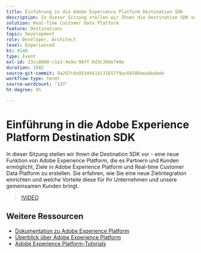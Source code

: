 ```yaml
---
title: Einführung in die Adobe Experience Platform Destination SDK
description: In dieser Sitzung stellen wir Ihnen die Destination SDK vor - eine neue Funktion von Adobe Experience Platform, die es Partnern und Kunden ermöglicht, Ziele in Adobe Experience Platform und Real-time Customer Data Platform zu erstellen. Sie erfahren, wie Sie eine neue Zielintegration einrichten und welche Vorteile diese für Ihr Unternehmen und unsere gemeinsamen Kunden bringt.
solution: Real-Time Customer Data Platform
feature: Destinations
topic: Development
role: Developer, Architect
level: Experienced
kt: 9146
type: Event
exl-id: 23cc8860-c1e3-4e9a-96ff-8d3c39de749e
duration: 1582
source-git-commit: 9a297cda953d4414131657f9ac84580aea0eabeb
workflow-type: tm+mt
source-wordcount: '137'
ht-degree: 9%

---
```


# Einführung in die Adobe Experience Platform Destination SDK

In dieser Sitzung stellen wir Ihnen die Destination SDK vor - eine neue Funktion von Adobe Experience Platform, die es Partnern und Kunden ermöglicht, Ziele in Adobe Experience Platform und Real-time Customer Data Platform zu erstellen. Sie erfahren, wie Sie eine neue Zielintegration einrichten und welche Vorteile diese für Ihr Unternehmen und unsere gemeinsamen Kunden bringt.


>[!VIDEO](https://video.tv.adobe.com/v/337583/?quality=12&learn=on&hidetitle=true)

## Weitere Ressourcen

- [Dokumentation zu Adobe Experience Platform](https://experienceleague.adobe.com/docs/experience-platform.html?lang=de)
- [Überblick über Adobe Experience Platform](https://experienceleague.adobe.com/docs/experience-platform/landing/home.html?lang=de)
- [Adobe Experience Platform-Tutorials](https://experienceleague.adobe.com/docs/platform-learn/tutorials/overview.html?lang=de)
